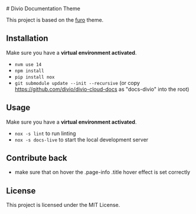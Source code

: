 # Divio Documentation Theme

This project is based on the [furo](https://github.com/pradyunsg/furo) theme.

## Installation

Make sure you have a **virtual environment activated**.

- `nvm use 14`
- `npm install`
- `pip install nox`
- `git submodule update --init --recursive`
  (or copy https://github.com/divio/divio-cloud-docs as "docs-divio" into the root)

## Usage

Make sure you have a **virtual environment activated**.

- `nox -s lint` to run linting
- `nox -s docs-live` to start the local development server

## Contribute back

- make sure that on hover the .page-info .title hover effect is set correctly

## License

This project is licensed under the MIT License.
